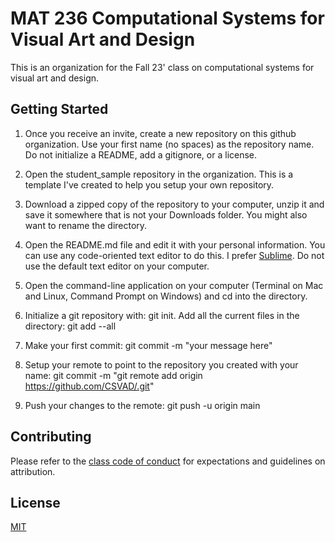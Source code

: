 # MAT 236 Computational Systems for Visual Art and Design

This is an organization for the Fall 23' class on computational systems for visual art and design.

## Getting Started
1. Once you receive an invite, create a new repository on this github organization. 
Use your first name (no spaces) as the repository name. Do not initialize a README, add a gitignore, or a license.

2. Open the student_sample repository in the organization. This is a template I've created to help you setup your own repository. 

2. Download a zipped copy of the repository to your computer, unzip it and save it somewhere that is not your Downloads folder. You might also want to rename the directory.

3. Open the README.md file and edit it with your personal information. You can use any code-oriented text editor to do this. I prefer [Sublime](https://www.sublimetext.com/). Do not use the default text editor on your computer. 

4. Open the command-line application on your computer (Terminal on Mac and Linux, Command Prompt on Windows) and cd into the directory.

5. Initialize a git repository with: git init. Add all the current files in the directory: git add --all
   
6. Make your first commit: git commit -m "your message here"

7. Setup your remote to point to the repository you created with your name: git commit -m "git remote add origin https://github.com/CSVAD/.git"

8. Push your changes to the remote: git push -u origin main



## Contributing

Please refer to the [class code of conduct](https://sites.google.com/view/mat236/code-of-conduct) for expectations and guidelines on attribution.

## License

[MIT](https://choosealicense.com/licenses/mit/)
